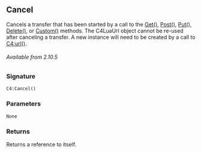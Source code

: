 ## Cancel

Cancels a transfer that has been started by a call to the [Get()][1], [Post()][2], [Put(][3]), [Delete()][4], or [Custom()][5] methods. The C4LuaUrl object cannot be re-used after canceling a transfer.  A new instance will need to be created by a call to [C4:url()][6].

###### Available from 2.10.5


### Signature

`C4:Cancel()`


### Parameters

`None`


### Returns

Returns a reference to itself.

[1]:	https://snap-one.github.io/docs-driverworks-api/#get
[2]:	https://snap-one.github.io/docs-driverworks-api/#post
[3]:	https://snap-one.github.io/docs-driverworks-api/#put
[4]:	https://snap-one.github.io/docs-driverworks-api/#delete
[5]:	https://snap-one.github.io/docs-driverworks-api/#custom
[6]:	https://snap-one.github.io/docs-driverworks-api/#url-interface